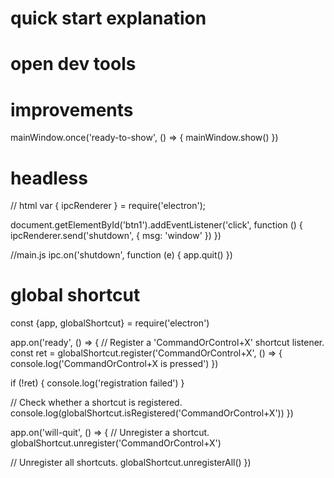 # quick start explanation

# open dev tools

# improvements
  mainWindow.once('ready-to-show', () => {
    mainWindow.show()
  })


# headless
 // html
var { ipcRenderer } = require('electron');

document.getElementById('btn1').addEventListener('click', function () {
    ipcRenderer.send('shutdown', { msg: 'window' })
})

//main.js
ipc.on('shutdown', function (e) {
  app.quit()
})

# global shortcut
const {app, globalShortcut} = require('electron')

app.on('ready', () => {
  // Register a 'CommandOrControl+X' shortcut listener.
  const ret = globalShortcut.register('CommandOrControl+X', () => {
    console.log('CommandOrControl+X is pressed')
  })

  if (!ret) {
    console.log('registration failed')
  }

  // Check whether a shortcut is registered.
  console.log(globalShortcut.isRegistered('CommandOrControl+X'))
})

app.on('will-quit', () => {
  // Unregister a shortcut.
  globalShortcut.unregister('CommandOrControl+X')

  // Unregister all shortcuts.
  globalShortcut.unregisterAll()
})
